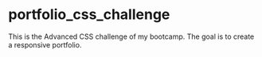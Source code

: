 # portfolio_css_challenge
This is the Advanced CSS challenge of my bootcamp. The goal is to create a responsive portfolio.
